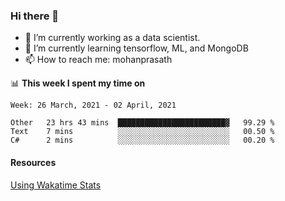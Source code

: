 ### Hi there 👋

- 🔭 I’m currently working as a data scientist.
- 🌱 I’m currently learning tensorflow, ML, and MongoDB
- 📫 How to reach me: mohanprasath

📊 **This week I spent my time on**
<!--START_SECTION:waka-->
```text
Week: 26 March, 2021 - 02 April, 2021

Other   23 hrs 43 mins  ████████████████████████▓   99.29 % 
Text    7 mins          ░░░░░░░░░░░░░░░░░░░░░░░░░   00.50 % 
C#      2 mins          ░░░░░░░░░░░░░░░░░░░░░░░░░   00.20 % 
```
<!--END_SECTION:waka-->

#### Resources
[Using Wakatime Stats](https://github.com/marketplace/actions/waka-readme)
